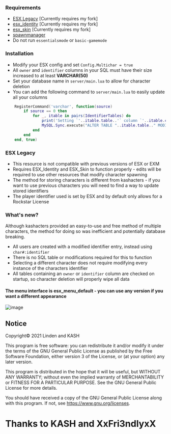 ### Requirements
* [ESX Legacy](https://github.com/thelindat/es_extended/tree/multichar) [Currently requires my fork]
* [esx_identity](https://github.com/thelindat/esx_identity) [Currently requires my fork]
* [esx_skin](https://github.com/thelindat/esx_skin) [Currently requires my fork]
* [spawnmanager](https://github.com/citizenfx/cfx-server-data/blob/master/resources/[managers]/spawnmanager)
* Do not run `essentialsmode` or `basic-gamemode`


### Installation
* Modify your ESX config and set `Config.Multichar = true`
* All `owner` and `identifier` columns in your SQL must have their size increased to at least **VARCHAR(50)**
* Set your database name in `server/main.lua` to allow for character deletion
* You can add the following command to `server/main.lua` to easily update all your columns
```lua
	RegisterCommand('varchar', function(source)
		if source == 0 then
			for _, itable in pairs(IdentifierTables) do
				print('Setting `'..itable.table..'` column `'..itable.column..'` to VARCHAR(50)')
				MySQL.Sync.execute("ALTER TABLE "..itable.table.." MODIFY COLUMN "..itable.column.." VARCHAR(50)", {})
			end
		end
	end, true)
```


### ESX Legacy  
* This resource is not compatible with previous versions of ESX or EXM
* Requires ESX_Identity and ESX_Skin to function properly - edits will be required to use other resources that modify character spawning
* The method for storing characters is different from kashacters - if you want to use previous characters you will need to find a way to update stored identifiers
* The player identifier used is set by ESX and by default only allows for a Rockstar License


### What's new?
Although kashacters provided an easy-to-use and free method of multiple characters, the method for doing so was inefficient and potentially database breaking.
* All users are created with a modified identifier entry, instead using `char#:identifier`
* There is no SQL table or modifications required for this to function
* Selecting a different character does not require modifying every instance of the characters identifier
* All tables containing an `owner` or `identifier` column are checked on startup, so character deletion will properly wipe all data

#### The menu interface is esx_menu_default - you can use any version if you want a different appearance
![image](https://user-images.githubusercontent.com/65407488/119010385-592a8c80-b9d7-11eb-9aa1-eb7051004843.png)



## Notice
Copyright© 2021 Linden and KASH

This program is free software: you can redistribute it and/or modify
it under the terms of the GNU General Public License as published by
the Free Software Foundation, either version 3 of the License, or
(at your option) any later version.

This program is distributed in the hope that it will be useful,
but WITHOUT ANY WARRANTY; without even the implied warranty of
MERCHANTABILITY or FITNESS FOR A PARTICULAR PURPOSE.  See the
GNU General Public License for more details.

You should have received a copy of the GNU General Public License
along with this program.  If not, see https://www.gnu.org/licenses.


# Thanks to KASH and XxFri3ndlyxX
